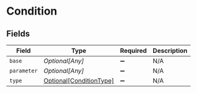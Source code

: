 # Condition


## Fields

| Field                                                           | Type                                                            | Required                                                        | Description                                                     |
| --------------------------------------------------------------- | --------------------------------------------------------------- | --------------------------------------------------------------- | --------------------------------------------------------------- |
| `base`                                                          | *Optional[Any]*                                                 | :heavy_minus_sign:                                              | N/A                                                             |
| `parameter`                                                     | *Optional[Any]*                                                 | :heavy_minus_sign:                                              | N/A                                                             |
| `type`                                                          | [Optional[ConditionType]](../../models/shared/conditiontype.md) | :heavy_minus_sign:                                              | N/A                                                             |